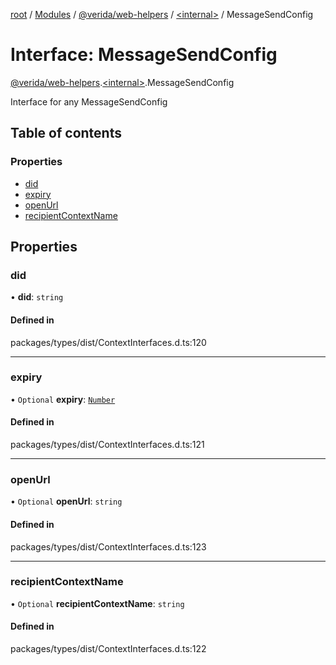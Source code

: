 [root](../README.md) / [Modules](../modules.md) / [@verida/web-helpers](../modules/verida_web_helpers.md) / [<internal\>](../modules/verida_web_helpers._internal_.md) / MessageSendConfig

# Interface: MessageSendConfig

[@verida/web-helpers](../modules/verida_web_helpers.md).[<internal\>](../modules/verida_web_helpers._internal_.md).MessageSendConfig

Interface for any MessageSendConfig

## Table of contents

### Properties

- [did](verida_web_helpers._internal_.MessageSendConfig.md#did)
- [expiry](verida_web_helpers._internal_.MessageSendConfig.md#expiry)
- [openUrl](verida_web_helpers._internal_.MessageSendConfig.md#openurl)
- [recipientContextName](verida_web_helpers._internal_.MessageSendConfig.md#recipientcontextname)

## Properties

### did

• **did**: `string`

#### Defined in

packages/types/dist/ContextInterfaces.d.ts:120

___

### expiry

• `Optional` **expiry**: [`Number`](../modules/verida_web_helpers._internal_.md#number)

#### Defined in

packages/types/dist/ContextInterfaces.d.ts:121

___

### openUrl

• `Optional` **openUrl**: `string`

#### Defined in

packages/types/dist/ContextInterfaces.d.ts:123

___

### recipientContextName

• `Optional` **recipientContextName**: `string`

#### Defined in

packages/types/dist/ContextInterfaces.d.ts:122
